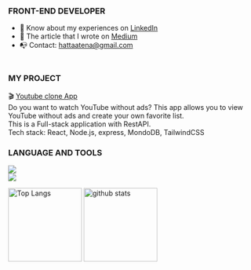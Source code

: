  <h3>FRONT-END DEVELOPER</h3>

<ul>
<!--   <li>👩‍💻 All of my projects are available on <a href="https://portfolio-nextjs-atenahatta.vercel.app/">my Portfolio</a></li> -->
  <li>👔 Know about my experiences on <a href="https://www.linkedin.com/in/atenahatta" target="blank">LinkedIn</a></li>
 <li>📝 The article that I wrote on <a href="https://medium.com/@atn041102">Medium</a></li>
   <li>📭 Contact: <a href="mailto:hattaatena@gmail.com">hattaatena@gmail.com</a></li>　
</ul>

<!--- Project --->
 <h3>MY PROJECT</h3>
🎬 <a href="https://github.com/AtenaHatta/MyYouTube">Youtube clone App</a>
</br>
Do you want to watch YouTube without ads? 
This app allows you to view YouTube without ads and create your own favorite list.
</br>
This is a Full-stack application with RestAPI.
</br>
Tech stack:  React, Node.js, express, MondoDB, TailwindCSS
</br>

<!--- Skills --->
<h3 align="left">LANGUAGE AND TOOLS</h3>
  <a href="https://skillicons.dev">
   <img src="https://skillicons.dev/icons?i=react,ts,js,nextjs,nodejs,express,mongodb,docker,supabase" />
  <br/>
   <img src="https://skillicons.dev/icons?i=tailwind,materialui,styledcomponents,sass,bootstrap,css,html,git,figma" />
 </a>
<br>

<!--- Status & lamguage --->
<p align="left"> 
  <img alt="Top Langs" height="150px" src="https://github-readme-stats.vercel.app/api?username=AtenaHatta&show_icons=true&theme=radical" />
  <img alt="github stats" height="150px" src="https://github-readme-stats.vercel.app/api/top-langs/?username=AtenaHatta&layout=compact&theme=omni" />
</p>
<br>

